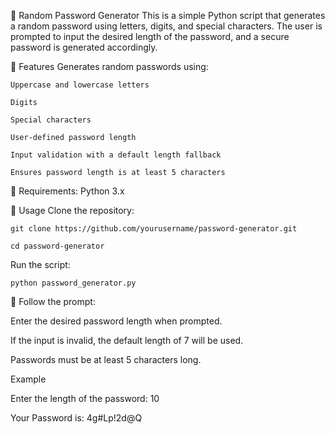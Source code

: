 🔐 Random Password Generator
This is a simple Python script that generates a random password using letters, digits, and special characters. The user is prompted to input the desired length of the password, and a secure password is generated accordingly.

🧾 Features
Generates random passwords using:

	Uppercase and lowercase letters

	Digits

	Special characters

	User-defined password length

	Input validation with a default length fallback

	Ensures password length is at least 5 characters

📜 Requirements:
	Python 3.x

🚀 Usage
Clone the repository:

	git clone https://github.com/yourusername/password-generator.git

	cd password-generator

Run the script:

	python password_generator.py
 
🧠 Follow the prompt:

Enter the desired password length when prompted.
	
If the input is invalid, the default length of 7 will be used.

Passwords must be at least 5 characters long.

Example

Enter the length of the password: 10

Your Password is: 4g#Lp!2d@Q



